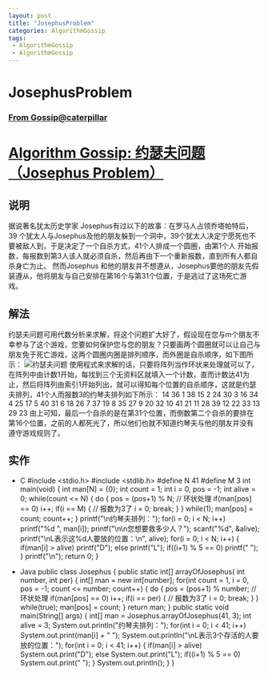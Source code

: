 ```yaml
---
layout: post
title: "JosephusProblem"
categories: AlgorithmGossip
tags: 
 - AlgorithmGossip
 - AlgorithmGossip
--- 
```


# JosephusProblem

### [From Gossip@caterpillar](http://caterpillar.onlyfun.net/GossipCN/index.html)

# [Algorithm Gossip: 约瑟夫问题（Josephus Problem）]()

## 说明

据说著名犹太历史学家 Josephus有过以下的故事：在罗马人占领乔塔帕特后，39 个犹太人与Josephus及他的朋友躲到一个洞中，39个犹太人决定宁愿死也不要被敌人到，于是决定了一个自杀方式，41个人排成一个圆圈，由第1个人 开始报数，每报数到第3人该人就必须自杀，然后再由下一个重新报数，直到所有人都自杀身亡为止。
然而Josephus 和他的朋友并不想遵从，Josephus要他的朋友先假装遵从，他将朋友与自己安排在第16个与第31个位置，于是逃过了这场死亡游戏。

## 解法

约瑟夫问题可用代数分析来求解，将这个问题扩大好了，假设现在您与m个朋友不幸参与了这个游戏，您要如何保护您与您的朋友？只要画两个圆圈就可以让自己与朋友免于死亡游戏，这两个圆圈内圈是排列顺序，而外圈是自杀顺序，如下图所示：
![约瑟夫问题]( "约瑟夫问题") 使用程式来求解的话，只要将阵列当作环状来处理就可以了，在阵列中由计数1开始，每找到三个无资料区就填入一个计数，直而计数达41为止，然后将阵列由索引1开始列出，就可以得知每个位置的自杀顺序，这就是约瑟夫排列，41个人而报数3的约琴夫排列如下所示：
14 36 1 38 15 2 24 30 3 16 34 4 25 17 5 40 31 6 18 26 7 37 19 8 35 27 9 20 32 10 41 21 11 28 39 12 22 33 13 29 23
由上可知，最后一个自杀的是在第31个位置，而倒数第二个自杀的要排在第16个位置，之前的人都死光了，所以他们也就不知道约琴夫与他的朋友并没有遵守游戏规则了。

## 实作

* C
#include <stdio.h>
#include <stdlib.h>
#define N 41
#define M 3
int main(void) {
int man[N] = {0};
int count = 1;
int i = 0, pos = -1;
int alive = 0;
while(count <= N) {
do {
pos = (pos+1) % N; // 环状处理
if(man[pos] == 0)
i++;
if(i == M) { // 报数为3了
i = 0;
break;
}
} while(1);
man[pos] = count;
count++;
}
printf("\n约琴夫排列：");
for(i = 0; i < N; i++)
printf("%d ", man[i]);
printf("\n\n您想要救多少人？");
scanf("%d", &alive);
printf("\nL表示这%d人要放的位置：\n", alive);
for(i = 0; i < N; i++) {
if(man[i] > alive)
printf("D");
else
printf("L");
if((i+1) % 5 == 0)
printf(" ");
}
printf("\n");
return 0;
}

* Java
public class Josephus {
public static int[] arrayOfJosephus(
int number, int per) {
int[] man = new int[number];
for(int count = 1, i = 0, pos = -1;
count <= number; count++) {
do {
pos = (pos+1) % number; // 环状处理
if(man[pos] == 0)
i++;
if(i == per) { // 报数为3了
i = 0;
break;
}
} while(true);
man[pos] = count;
}
return man;
}
public static void main(String[] args) {
int[] man = Josephus.arrayOfJosephus(41, 3);
int alive = 3;
System.out.println("约琴夫排列：");
for(int i = 0; i < 41; i++)
System.out.print(man[i] + " ");
System.out.println("\nL表示3个存活的人要放的位置：");
for(int i = 0; i < 41; i++) {
if(man[i] > alive)
System.out.print("D");
else
System.out.print("L");
if((i+1) % 5 == 0)
System.out.print(" ");
}
System.out.println();
}
}
